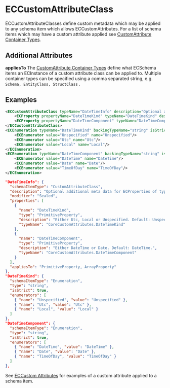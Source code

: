 # ECCustomAttributeClass

ECCustomAttributeClasses define custom metadata which may be applied to any schema item which allows ECCustomAttributes. For a list of schema items which may have a custom attribute applied see [CustomAttribute Container Types](./customattribute-container-types.md).

## Additional Attributes

**appliesTo** The [CustomAttribute Container Types](./customattribute-container-types.md) define what ECSchema items an ECInstance of a custom attribute class can be applied to. Multiple container types can be specified using a comma separated string, e.g. `Schema, EntityClass, StructClass` .

## Examples

```xml
<ECCustomAttributeClass typeName="DateTimeInfo" description="Optional additional meta data for ECProperties of type DateTime." appliesTo="PrimitiveProperty, ArrayProperty" modifier="Sealed">
    <ECProperty propertyName="DateTimeKind" typeName="DateTimeKind" description="Either Utc, Local or Unspecified. Default: Unspecified."/>
    <ECProperty propertyName="DateTimeComponent" typeName="DateTimeComponent" description="Either DateTime or Date. Default: DateTime."/>
</ECCustomAttributeClass>
<ECEnumeration typeName="DateTimeKind" backingTypeName="string" isStrict="true">
    <ECEnumerator value="Unspecified" name="Unspecified"/>
    <ECEnumerator value="Utc" name="Utc"/>
    <ECEnumerator value="Local" name="Local"/>
</ECEnumeration>
<ECEnumeration typeName="DateTimeComponent" backingTypeName="string" isStrict="true">
    <ECEnumerator value="DateTime" name="DateTime"/>
    <ECEnumerator value="Date" name="Date"/>
    <ECEnumerator value="TimeOfDay" name="TimeOfDay"/>
</ECEnumeration>
```

```json
"DateTimeInfo": {
  "schemaItemType": "CustomAttributeClass",
  "description": "Optional additional meta data for ECProperties of type DateTime.",
  "modifier": "Sealed",
  "properties": [
    {
      "name": "DateTimeKind",
      "type": "PrimitiveProperty",
      "description": "Either Utc, Local or Unspecified. Default: Unspecified.",
      "typeName": "CoreCustomAttributes.DateTimeKind"
    },
    {
      "name": "DateTimeComponent",
      "type": "PrimitiveProperty",
      "description": "Either DateTime or Date. Default: DateTime.",
      "typeName": "CoreCustomAttributes.DateTimeComponent"
    }
  ],
  "appliesTo": "PrimitiveProperty, ArrayProperty"
},
"DateTimeKind": {
  "schemaItemType": "Enumeration",
  "type": "string",
  "isStrict": true,
  "enumerators": [
    { "name": "Unspecified", "value": "Unspecified" },
    { "name": "Utc", "value": "Utc" },
    { "name": "Local", "value": "Local" }
  ]
},
"DateTimeComponent": {
  "schemaItemType": "Enumeration",
  "type": "string",
  "isStrict": true,
  "enumerators": [
    { "name": "DateTime", "value": "DateTime" },
    { "name": "Date", "value": "Date" },
    { "name": "TimeOfDay", "value": "TimeOfDay" }
  ]
},
```

See [ECCustom Attributes](./ec-custom-attributes.md) for examples of a custom attribute applied to a schema item.
